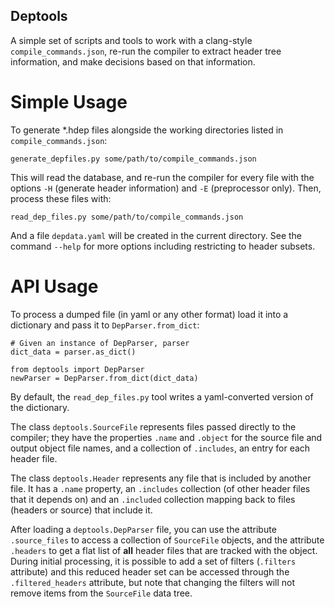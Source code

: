 Deptools
--------

A simple set of scripts and tools to work with a clang-style 
`compile_commands.json`, re-run the compiler to extract header tree
information, and make decisions based on that information.

Simple Usage
============

To generate *.hdep files alongside the working directories listed in
`compile_commands.json`:

    generate_depfiles.py some/path/to/compile_commands.json

This will read the database, and re-run the compiler for every file with the
options `-H` (generate header information) and `-E` (preprocessor only). Then,
process these files with:

    read_dep_files.py some/path/to/compile_commands.json

And a file `depdata.yaml` will be created in the current directory. See the 
command `--help` for more options including restricting to header subsets.

API Usage
=========

To process a dumped file (in yaml or any other format) load it into a 
dictionary and pass it to `DepParser.from_dict`:

    # Given an instance of DepParser, parser
    dict_data = parser.as_dict()

    from deptools import DepParser
    newParser = DepParser.from_dict(dict_data)

By default, the `read_dep_files.py` tool writes a yaml-converted version
of the dictionary.

The class `deptools.SourceFile` represents files passed directly to the compiler;
they have the properties `.name` and `.object` for the source file and output
object file names, and a collection of `.includes`, an entry for each header file.

The class `deptools.Header` represents any file that is included by another file.
It has a `.name` property, an `.includes` collection (of other header files that it
depends on) and an `.included` collection mapping back to files (headers or source)
that include it.

After loading a `deptools.DepParser` file, you can use the attribute `.source_files`
to access a collection of `SourceFile` objects, and the attribute `.headers` to get
a flat list of **all** header files that are tracked with the object. During
initial processing, it is possible to add a set of filters (`.filters` attribute)
and this reduced header set can be accessed through the `.filtered_headers`
attribute, but note that changing the filters will not remove items from the
`SourceFile` data tree.

